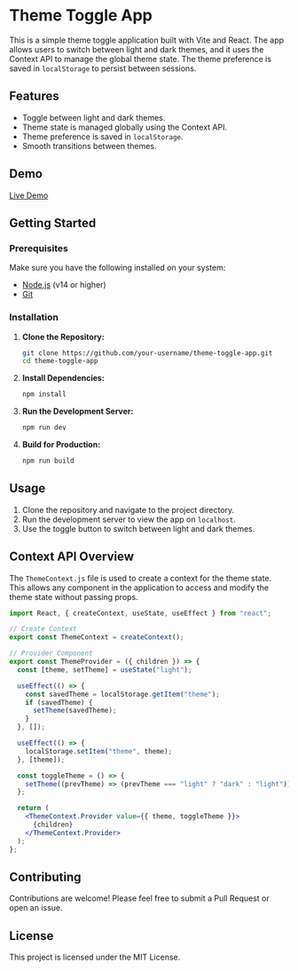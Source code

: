 
# Theme Toggle App

This is a simple theme toggle application built with Vite and React. The app allows users to switch between light and dark themes, and it uses the Context API to manage the global theme state. The theme preference is saved in `localStorage` to persist between sessions.

## Features

- Toggle between light and dark themes.
- Theme state is managed globally using the Context API.
- Theme preference is saved in `localStorage`.
- Smooth transitions between themes.

## Demo

[Live Demo](https://theme-toggle-app.vercel.app/) <!-- Add your deployed GitHub Pages link here -->

## Getting Started

### Prerequisites

Make sure you have the following installed on your system:

- [Node.js](https://nodejs.org/en/download/) (v14 or higher)
- [Git](https://git-scm.com/)

### Installation

1. **Clone the Repository:**
   ```bash
   git clone https://github.com/your-username/theme-toggle-app.git
   cd theme-toggle-app
   ```

2. **Install Dependencies:**
   ```bash
   npm install
   ```

3. **Run the Development Server:**
   ```bash
   npm run dev
   ```

4. **Build for Production:**
   ```bash
   npm run build
   ```

## Usage

1. Clone the repository and navigate to the project directory.
2. Run the development server to view the app on `localhost`.
3. Use the toggle button to switch between light and dark themes.

## Context API Overview

The `ThemeContext.js` file is used to create a context for the theme state. This allows any component in the application to access and modify the theme state without passing props.

```jsx
import React, { createContext, useState, useEffect } from "react";

// Create Context
export const ThemeContext = createContext();

// Provider Component
export const ThemeProvider = ({ children }) => {
  const [theme, setTheme] = useState("light");

  useEffect(() => {
    const savedTheme = localStorage.getItem("theme");
    if (savedTheme) {
      setTheme(savedTheme);
    }
  }, []);

  useEffect(() => {
    localStorage.setItem("theme", theme);
  }, [theme]);

  const toggleTheme = () => {
    setTheme((prevTheme) => (prevTheme === "light" ? "dark" : "light"));
  };

  return (
    <ThemeContext.Provider value={{ theme, toggleTheme }}>
      {children}
    </ThemeContext.Provider>
  );
};
```

## Contributing

Contributions are welcome! Please feel free to submit a Pull Request or open an issue.

## License

This project is licensed under the MIT License.

